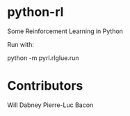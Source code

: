 python-rl
=========

Some Reinforcement Learning in Python


Run with:

python -m pyrl.rlglue.run


Contributors
============
Will Dabney
Pierre-Luc Bacon
